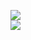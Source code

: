 [![](https://img.shields.io/badge/Made%20With-Github%20Spray-lightgrey.svg?style=for-the-badge&logo=github)](https://github.com/Annihil/github-spray#16364)  
[![](https://i.imgur.com/2DrTn0Z.gif)](https://github.com/Annihil/github-spray)